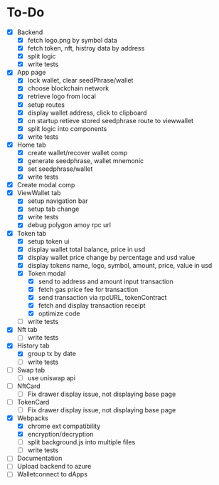 # To-Do
- [x] Backend
    - [x] fetch logo.png by symbol data
    - [x] fetch token, nft, histroy data by address
    - [x] split logic
    - [x] write tests
- [x] App page
    - [x] lock wallet, clear seedPhrase/wallet
    - [x] choose blockchain network
    - [x] retrieve logo from local 
    - [x] setup routes
    - [x] display wallet address, click to clipboard
    - [x] on startup retieve stored seedphrase route to viewwallet
    - [x] split logic into components
    - [x] write tests
- [x] Home tab
    - [x] create wallet/recover wallet comp
    - [x] generate seedphrase, wallet mnemonic
    - [x] set seedphrase/wallet
    - [x] write tests
- [x] Create modal comp
- [x] ViewWallet tab
    - [x] setup navigation bar
    - [x] setup tab change
    - [x] write tests
    - [x] debug polygon amoy rpc url
- [x] Token tab
    - [x] setup token ui
    - [x] display wallet total balance, price in usd
    - [x] display wallet price change by percentage and usd value
    - [x] display tokens name, logo, symbol, amount, price, value in usd
    - [x] Token modal
        - [x] send to address and amount input transaction
        - [x] fetch gas price fee for transaction
        - [x] send transaction via rpcURL, tokenContract
        - [x] fetch and display transaction receipt
        - [x] optimize code
    - [ ] write tests
- [x] Nft tab
    - [ ] write tests
- [x] History tab
    - [x] group tx by date
    - [ ] write tests
- [ ] Swap tab
    - [ ] use uniswap api
- [ ] NftCard
    - [ ] Fix drawer display issue, not displaying base page
- [ ] TokenCard
    - [ ] Fix drawer display issue, not displaying base page
- [x] Webpacks
    - [x] chrome ext compatibility
    - [x] encryption/decryption
    - [ ] split background.js into multiple files
    - [ ] write tests
- [ ] Documentation
- [ ] Upload backend to azure
- [ ] Walletconnect to dApps
